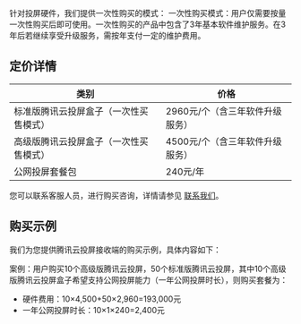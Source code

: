 
针对投屏硬件，我们提供一次性购买的模式：
一次性购买模式：用户仅需要按量一次性购买后即可使用。一次性购买的产品中包含了3年基本软件维护服务。在3年后若继续享受升级服务，需按年支付一定的维护费用。


## 定价详情

<table contenteditable="false">
    <thead>
        <tr><th>类别</th><th>价格</th></tr>
    </thead>
    <tbody>
        <tr><td>标准版腾讯云投屏盒子（一次性买售模式）</td><td>2960元/个（含三年软件升级服务）</tr>
        <tr><td>高级版腾讯云投屏盒子（一次性买售模式）</td><td>4500元/个（含三年软件升级服务）</tr>
        <tr><td>公网投屏套餐包</td><td>240元/年</td></tr>
    </tbody>
</table>


您可以联系客服人员，进行购买咨询，详情请参见 [联系我们](https://cloud.tencent.com/about/connect)。



## 购买示例
我们为您提供腾讯云投屏接收端的购买示例，具体内容如下：

案例：用户购买10个高级版腾讯云投屏，50个标准版腾讯云投屏，其中10个高级版腾讯云投屏盒子希望支持公网投屏能力（一年公网投屏时长），则购买套餐为：

- 硬件费用：10×4,500+50×2,960=193,000元
- 一年公网投屏时长：10×1×240=2,400元
